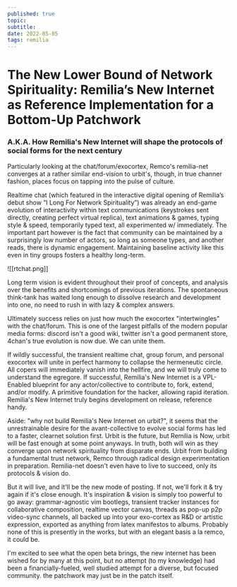 ```yaml
---
published: true
topic: 
subtitle: 
date: 2022-05-05
tags: remilia
---
```

# The New Lower Bound of Network Spirituality: Remilia’s New Internet as Reference Implementation for a Bottom-Up Patchwork

### A.K.A. How Remilia's New Internet will shape the protocols of social forms for the next century

Particularly looking at the chat/forum/exocortex, Remco's remilia-net converges at a rather similar end-vision to urbit's, though, in true channer fashion, places focus on tapping into the pulse of culture.

Realtime chat (which featured in the interactive digital opening of Remilia’s debut show “I Long For Network Spirituality”) was already an end-game evolution of interactivity within text communications (keystrokes sent directly, creating perfect virtual replica), text animations & games, typing style & speed, temporarily typed text, all experimented w/ immediately. The important part however is the fact that community can be maintained by a surprisingly low number of actors, so long as someone types, and another reads, there is dynamic engagement. Maintaining baseline activity like this even in tiny groups fosters a healthy long-term.

![[rtchat.png]]

Long term vision is evident throughout their proof of concepts, and analysis over the benefits and shortcomings of previous iterations. The spontaneous think-tank has waited long enough to dissolve research and development into one, no need to rush in with lazy & complex answers.

Ultimately success relies on just how much the exocortex "intertwingles" with the chat/forum. This is one of the largest pitfalls of the modern popular media forms: discord isn't a good wiki, twitter isn't a good permanent store, 4chan's true evolution is now due. We can unite them.

If wildly successful, the transient realtime chat, group forum, and personal exocortex will unite in perfect harmony to collapse the hermeneutic circle. All copers will immediately vanish into the hellfire, and we will truly come to understand the egregore. If successful, Remilia's New Internet is a VPL-Enabled blueprint for any actor/collective to contribute to, fork, extend, and/or modify. A primitive foundation for the hacker, allowing rapid iteration. Remilia's New Internet truly begins development on release, reference handy.

Aside: "why not build Remilia's New Internet on urbit?", it seems that the unrestrainable desire for the avant-collective to evolve social forms has led to a faster, clearnet solution first. Urbit is the future, but Remilia is Now, urbit will be fast enough at some point anyways. In truth, both will win as they converge upon network spirituality from disparate ends. Urbit from building a fundamental trust network, Remco through radical design experimentation in preparation. Remilia-net doesn't even have to live to succeed, only its protocols & vision do.

But it will live, and it'll be the new mode of posting. If not, we'll fork it & try again if it's close enough. It's inspiration & vision is simply too powerful to go away: grammar-agnostic vim bootlegs, transient tracker instances for collaborative composition, realtime vector canvas, threads as pop-up p2p video-sync channels, all backed up into your exo-cortex as R&D or artistic expression, exported as anything from latex manifestos to albums. Probably none of this is presently in the works, but with an elegant basis a la remco, it could be.

I'm excited to see what the open beta brings, the new internet has been wished for by many at this point, but no attempt (to my knowledge) had been a financially-fueled, well studied attempt for a diverse, but focused community. the patchwork may just be in the patch itself.